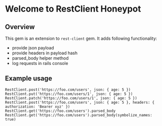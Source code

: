 # Welcome to RestClient Honeypot

## Overview

This gem is an extension to `rest-client` gem. It adds following functionality:

- provide json payload
- provide headers in payload hash
- parsed_body helper method
- log requests in rails console

## Example usage

    RestClient.post('https://foo.com/users', json: { age: 5 })
    RestClient.put('https://foo.com/users/1', json: { age: 5 })
    RestClient.patch('https://foo.com/users/1', json: { age: 5 })
    RestClient.post('https://foo.com/users', json: { age: 5 }, headers: { authorization: 'Bearer xyz' })
    RestClient.get('https://foo.com/users').parsed_body
    RestClient.get('https://foo.com/users').parsed_body(symbolize_names: true)
